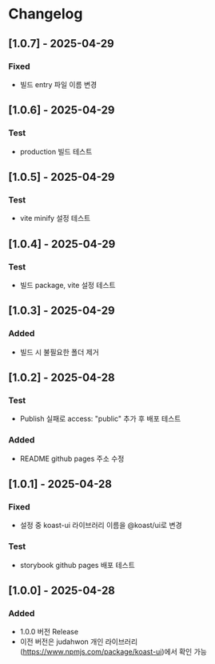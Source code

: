 # Changelog

## [1.0.7] - 2025-04-29
### Fixed
- 빌드 entry 파일 이름 변경

## [1.0.6] - 2025-04-29
### Test
- production 빌드 테스트

## [1.0.5] - 2025-04-29
### Test
- vite minify 설정 테스트

## [1.0.4] - 2025-04-29
### Test
- 빌드 package, vite 설정 테스트

## [1.0.3] - 2025-04-29
### Added
- 빌드 시 불필요한 폴더 제거

## [1.0.2] - 2025-04-28
### Test
- Publish 실패로 access: "public" 추가 후 배포 테스트
### Added
- README github pages 주소 수정

## [1.0.1] - 2025-04-28
### Fixed
- 설정 중 koast-ui 라이브러리 이름을 @koast/ui로 변경
### Test
- storybook github pages 배포 테스트

## [1.0.0] - 2025-04-28
### Added
- 1.0.0 버전 Release
- 이전 버전은 judahwon 개인 라이브러리(https://www.npmjs.com/package/koast-ui)에서 확인 가능